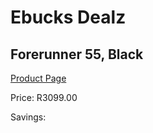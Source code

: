 
# Ebucks Dealz
## Forerunner 55, Black
[Product Page](https://www.ebucks.com/web/shop/productSelected.do?prodId=1196054155&catId=872270976)

Price: R3099.00

Savings: 


	